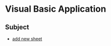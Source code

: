 # Visual Basic Application

## Subject
- [add new sheet](https://github.com/andrenevares/andrenevares/blob/master/vba/add-new-sheet.md)

